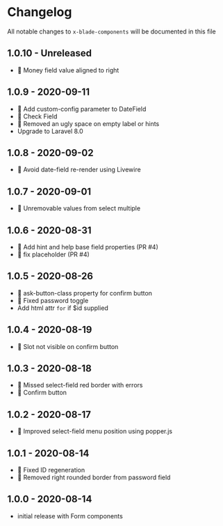 # Changelog

All notable changes to `x-blade-components` will be documented in this file

## 1.0.10 - Unreleased
- 💅 Money field value aligned to right

## 1.0.9 - 2020-09-11
- 💅 Add custom-config parameter to DateField
- 💅 Check Field
- 🐛 Removed an ugly space on empty label or hints
- Upgrade to Laravel 8.0

## 1.0.8 - 2020-09-02
- 🐛 Avoid date-field re-render using Livewire

## 1.0.7 - 2020-09-01
- 🐛 Unremovable values from select multiple

## 1.0.6 - 2020-08-31
- 💅 Add hint and help base field properties (PR #4)
- 🐛 fix placeholder (PR #4)

## 1.0.5 - 2020-08-26
- 💅 ask-button-class property for confirm button
- 🐛 Fixed password toggle
- Add html attr `for` if $id supplied

## 1.0.4 - 2020-08-19
- 🐛 Slot not visible on confirm button

## 1.0.3 - 2020-08-18
- 🐛 Missed select-field red border with errors
- 💅 Confirm button

## 1.0.2 - 2020-08-17
- 💅 Improved select-field menu position using popper.js

## 1.0.1 - 2020-08-14
- 🐛 Fixed ID regeneration
- 🐛 Removed right rounded border from password field

## 1.0.0 - 2020-08-14

- initial release with Form components

